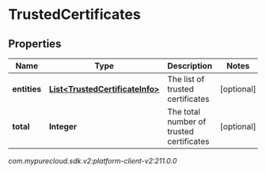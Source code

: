 # TrustedCertificates


## Properties

| Name | Type | Description | Notes |
| ------------ | ------------- | ------------- | ------------- |
| **entities** | [**List&lt;TrustedCertificateInfo&gt;**](TrustedCertificateInfo) | The list of trusted certificates |  [optional] |
| **total** | **Integer** | The total number of trusted certificates |  [optional] |




_com.mypurecloud.sdk.v2:platform-client-v2:211.0.0_
